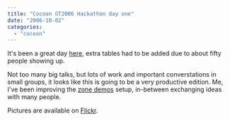```yaml
---
title: "Cocoon GT2006 Hackathon day one"
date: "2006-10-02"
categories: 
  - "cocoon"
---
```


It's been a great day [here](http://www.cocoongt.org/), extra tables had to be added due to about fifty people showing up.

Not too many big talks, but lots of work and important converstations in small groups, it looks like this is going to be a very productive edition. Me, I've been improving the [zone demos](http://cocoon.zones.apache.org) setup, in-between exchanging ideas with many people.

Pictures are available on [Flickr](http://flickr.com/photos/tags/cocoongt2006).
